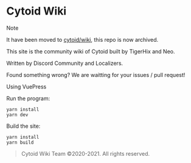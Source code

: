 # Cytoid Wiki

> [!NOTE]
> It have been moved to [cytoid/wiki](https://github.com/cytoid/wiki), this repo is now archived.

This site is the community wiki of Cytoid built by TigerHix and Neo.

Written by Discord Community and Localizers.

Found something wrong? We are waitting for your issues / pull request! 

Using VuePress

Run the program:
```
yarn install
yarn dev
```

Build the site:
```
yarn install
yarn build
```

> Cytoid Wiki Team ©2020-2021. All rights reserved.
